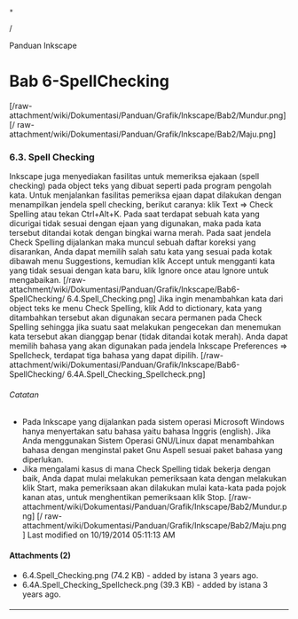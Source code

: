

    *









  /



Panduan Inkscape
# Bab 6-SpellChecking
[/raw-attachment/wiki/Dokumentasi/Panduan/Grafik/Inkscape/Bab2/Mundur.png] [/
raw-attachment/wiki/Dokumentasi/Panduan/Grafik/Inkscape/Bab2/Maju.png]
### 6.3. Spell Checking
Inkscape juga menyediakan fasilitas untuk memeriksa ejakaan (spell checking)
pada object teks yang dibuat seperti pada program pengolah kata. Untuk
menjalankan fasilitas pemeriksa ejaan dapat dilakukan dengan menampilkan
jendela spell checking, berikut caranya: klik Text => Check Spelling atau tekan
Ctrl+Alt+K.
Pada saat terdapat sebuah kata yang dicurigai tidak sesuai dengan ejaan yang
digunakan, maka pada kata tersebut ditandai kotak dengan bingkai warna merah.
Pada saat jendela Check Spelling dijalankan maka muncul sebuah daftar koreksi
yang disarankan, Anda dapat memilih salah satu kata yang sesuai pada kotak
dibawah menu Suggestions, kemudian klik Accept untuk mengganti kata yang tidak
sesuai dengan kata baru, klik Ignore once atau Ignore untuk mengabaikan.
[/raw-attachment/wiki/Dokumentasi/Panduan/Grafik/Inkscape/Bab6-SpellChecking/
6.4.Spell_Checking.png]
Jika ingin menambahkan kata dari object teks ke menu Check Spelling, klik Add
to dictionary, kata yang ditambahkan tersebut akan digunakan secara permanen
pada Check Spelling sehingga jika suatu saat melakukan pengecekan dan menemukan
kata tersebut akan dianggap benar (tidak ditandai kotak merah). Anda dapat
memilih bahasa yang akan digunakan pada jendela Inkscape Preferences =>
Spellcheck, terdapat tiga bahasa yang dapat dipilih.
[/raw-attachment/wiki/Dokumentasi/Panduan/Grafik/Inkscape/Bab6-SpellChecking/
6.4A.Spell_Checking_Spellcheck.png]
###### Catatan
  * Pada Inkscape yang dijalankan pada sistem operasi Microsoft Windows hanya
      menyertakan satu bahasa yaitu bahasa Inggris (english). Jika Anda
      menggunakan Sistem Operasi GNU/Linux dapat menambahkan bahasa dengan
      menginstal paket Gnu Aspell sesuai paket bahasa yang diperlukan.
  * Jika mengalami kasus di mana Check Spelling tidak bekerja dengan baik,
      Anda dapat mulai melakukan pemeriksaan kata dengan melakukan klik Start,
      maka pemeriksaan akan dilakukan mulai kata-kata pada pojok kanan atas,
      untuk menghentikan pemeriksaan klik Stop.
[/raw-attachment/wiki/Dokumentasi/Panduan/Grafik/Inkscape/Bab2/Mundur.png] [/
raw-attachment/wiki/Dokumentasi/Panduan/Grafik/Inkscape/Bab2/Maju.png]
Last modified on 10/19/2014 05:11:13 AM
#### Attachments (2)
  * 6.4.Spell_Checking.png​ (74.2 KB) - added by istana 3 years ago.
  * 6.4A.Spell_Checking_Spellcheck.png​ (39.3 KB) - added by istana 3 years
      ago.
#### 
    
 
 
 
 
 
---
 
